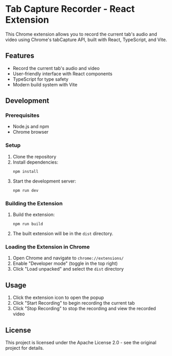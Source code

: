 # Tab Capture Recorder - React Extension

This Chrome extension allows you to record the current tab's audio and video using Chrome's tabCapture API, built with React, TypeScript, and Vite.

## Features

- Record the current tab's audio and video
- User-friendly interface with React components
- TypeScript for type safety
- Modern build system with Vite

## Development

### Prerequisites

- Node.js and npm
- Chrome browser

### Setup

1. Clone the repository
2. Install dependencies:
   ```
   npm install
   ```
3. Start the development server:
   ```
   npm run dev
   ```

### Building the Extension

1. Build the extension:
   ```
   npm run build
   ```
2. The built extension will be in the `dist` directory.

### Loading the Extension in Chrome

1. Open Chrome and navigate to `chrome://extensions/`
2. Enable "Developer mode" (toggle in the top right)
3. Click "Load unpacked" and select the `dist` directory

## Usage

1. Click the extension icon to open the popup
2. Click "Start Recording" to begin recording the current tab
3. Click "Stop Recording" to stop the recording and view the recorded video

## License

This project is licensed under the Apache License 2.0 - see the original project for details.
